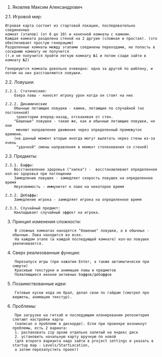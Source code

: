 1. Яковлев Максим Александрович

2.1. Игровой мир:

	Игровая карта состоит из стартовой локации, последовательно соединенных 
	комнат (этапов) (от 6 до 10) и конечной комнаты с камнем.
	Каждая комната разделена стеной на 2 дргуие (сложная и простая). (это обеспечивает простую генерацию)
	Разделенные комнаты между этапами соединены переходами, но попасть в соседнюю комнату не получится
	(т.е не получится пройти легкую комнату №1 и потом сзади зайти в комнату №2)
	
 	Генериуются комнаты довольно очеведно: одна за другой по шаблону, и потом на них расставляются ловушки.


2.2. Ловушки:

	2.2.1. Статические:
		Озера лавы - наносят игроку урон когда он стоит на них

	2.2.2. Динамические
		Обычные летающие ловушки - камни, летающие по случайной (но постоянной)
		 траектории вперед-назад, отскакивая от стен.
		"Бешеные" ловушки - такие же, как и обычные летающие ловушки, но они
		 меняют направление движения через определенный промежуток времени.
		(на данный момент вторые иногда могут вылетать через стены из-за очень
		 "удачной" смены направления в момент столкновения со стеной)


2.3. Предметы:

	2.3.1. Баффы:
		Восстановление здоровья ("хилка") -  восстанавливает определенное кол-во здоровья при поглощении
		Замедление ловушек - замедляет скорость ловушек на определенное время
		Неуязвимость - иммунитет к лаве на некоторое время
	
	2.3.2. Дебаффы:
		Замедление игрока - замедляет игрока на определенное время

	2.3.3. Случайный предмет:
		Накладывает случайный эффект на игрока.


3. Принцип изменения сложности:
		
		В сложных комнатах находятся "бешеные" ловушки, а в обычных - обычные. Лава находится во всех.
		На каждом этапе (в каждой последующей комнате) кол-во ловушек увеличивается.


4. Сверх реализованные функции:

		Перезапуск игры (при нажатии Enter, а также автоматически при смерти)
		Красивые текстурки и анимации лавы и предметов
		Появляющиеся иконки активных баффов/дебаффов


5. Позаимствованные идеи:
	
		Готовые куски кода не брал, делал свои по гайдам (смотрел про виджеты, анимации текстур).


6. Проблемы:
	
		При загрузке на гитхаб и последующем клонировании репозитория слетают настройки карты 
		(написал о проблеме в дискорде). Если при провекре возникнут проблемы, есть 2 вариата:
		1. распаковать zip архив отдельно залитый на яндекс диск
		2. установить начальную карту вручную по новой
		(для второго варианта надо зайти в project settings и указать в startup map - Levels/StartLocation,
		а затем перезапустить проект)
